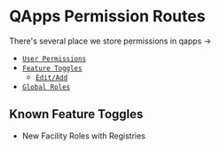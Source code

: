 # QApps Permission Routes

There's several place we store permissions in qapps ->

- [`User Permissions`](roles)
- [`Feature Toggles`](toggles)
  - [`Edit/Add`](edit-toggle)
- [`Global Roles`](globals)

## Known Feature Toggles

- New Facility Roles with Registries

[roles]: http://localhost:3000/users/1/facility_role/edit
[toggles]: http://localhost:3000/facilities/1/feature_toggles
[globals]: http://localhost:3000/system/admin/global_roles
[edit-toggle]: http://localhost:3000/system/admin/feature_toggles
